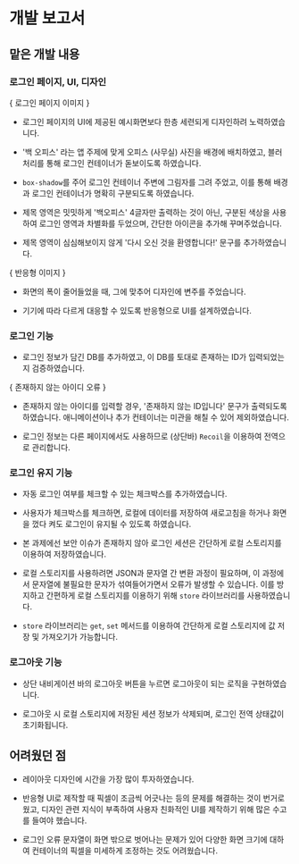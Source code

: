 # 개발 보고서

## 맡은 개발 내용

### 로그인 페이지, UI, 디자인

{ 로그인 페이지 이미지 }

- 로그인 페이지의 UI에 제공된 예시화면보다 한층 세련되게 디자인하려 노력하였습니다.

- '백 오피스' 라는 앱 주제에 맞게 오피스 (사무실) 사진을 배경에 배치하였고, 블러 처리를 통해 로그인 컨테이너가 돋보이도록 하였습니다.

- `box-shadow`를 주어 로그인 컨테이너 주변에 그림자를 그려 주었고, 이를 통해 배경과 로그인 컨테이너가 명확히 구분되도록 하였습니다.

- 제목 영역은 밋밋하게 '백오피스' 4글자만 출력하는 것이 아닌, 구분된 색상을 사용하여 로그인 영역과 차별화를 두었으며, 간단한 아이콘을 추가해 꾸며주었습니다.

- 제목 영역이 심심해보이지 않게 '다시 오신 것을 환영합니다!' 문구를 추가하였습니다.

{ 반응형 이미지 }

- 화면의 폭이 줄어들었을 때, 그에 맞추어 디자인에 변주를 주었습니다.

- 기기에 따라 다르게 대응할 수 있도록 반응형으로 UI를 설계하였습니다.

### 로그인 기능

- 로그인 정보가 담긴 DB를 추가하였고, 이 DB를 토대로 존재하는 ID가 입력되었는지 검증하였습니다.

{ 존재하지 않는 아이디 오류 }

- 존재하지 않는 아이디를 입력할 경우, '존재하지 않는 ID입니다' 문구가 출력되도록 하였습니다. 애니메이션이나 추가 컨테이너는 미관을 해칠 수 있어 제외하였습니다.

- 로그인 정보는 다른 페이지에서도 사용하므로 (상단바) `Recoil`을 이용하여 전역으로 관리합니다.

### 로그인 유지 기능

- 자동 로그인 여부를 체크할 수 있는 체크박스를 추가하였습니다.

- 사용자가 체크박스를 체크하면, 로컬에 데이터를 저장하여 새로고침을 하거나 화면을 껐다 켜도 로그인이 유지될 수 있도록 하였습니다.

- 본 과제에선 보안 이슈가 존재하지 않아 로그인 세션은 간단하게 로컬 스토리지를 이용하여 저장하였습니다.

- 로컬 스토리지를 사용하려면 JSON과 문자열 간 변환 과정이 필요하며, 이 과정에서 문자열에 불필요한 문자가 섞여들어가면서 오류가 발생할 수 있습니다. 이를 방지하고 간편하게 로컬 스토리지를 이용하기 위해 `store` 라이브러리를 사용하였습니다.

- `store` 라이브러리는 `get`, `set` 메서드를 이용하여 간단하게 로컬 스토리지에 값 저장 및 가져오기가 가능합니다.

### 로그아웃 기능

- 상단 내비게이션 바의 로그아웃 버튼을 누르면 로그아웃이 되는 로직을 구현하였습니다.

- 로그아웃 시 로컬 스토리지에 저장된 세션 정보가 삭제되며, 로그인 전역 상태값이 초기화됩니다.

## 어려웠던 점

- 레이아웃 디자인에 시간을 가장 많이 투자하였습니다.

- 반응형 UI로 제작할 때 픽셀이 조금씩 어긋나는 등의 문제를 해결하는 것이 번거로웠고, 디자인 관련 지식이 부족하여 사용자 친화적인 UI를 제작하기 위해 많은 수고를 들여야 했습니다.

- 로그인 오류 문자열이 화면 밖으로 벗어나는 문제가 있어 다양한 화면 크기에 대하여 컨테이너의 픽셀을 미세하게 조정하는 것도 어려웠습니다.
